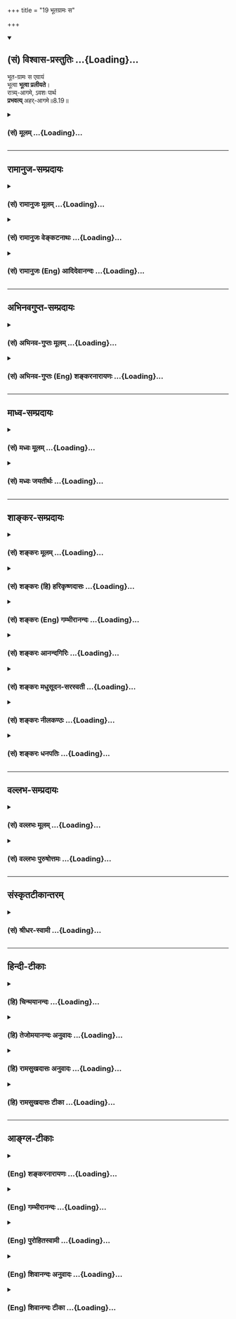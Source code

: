 +++
title = "19 भूतग्रामः स"

+++
<div class="js_include" newlevelforh1="2" title="(सं) विश्वास-प्रस्तुतिः" unfilled url="/mahAbhAratam/vyAsaH/shlokashaH/06-bhIShma-parva/03-bhagavad-gItA-parva/saMskRtam/vishvAsa-prastutiH/08_axara-para-brahma-yo/19_bhUtagrAmaH_sa.md">
<details open><summary><h2>(सं) विश्वास-प्रस्तुतिः ...{Loading}...</h2></summary>

भूत-ग्रामः स एवायं  
भूत्वा **भूत्वा प्रलीयते**।  
रात्र्य्-आगमे, ऽवशः पार्थ  
**प्रभवत्य्** अहर्-आगमे॥8.19॥
</details>
</div>
<div class="js_include collapsed" newlevelforh1="3" title="(सं) मूलम्" unfilled url="/mahAbhAratam/vyAsaH/shlokashaH/06-bhIShma-parva/03-bhagavad-gItA-parva/saMskRtam/mUlam/08_axara-para-brahma-yo/19_bhUtagrAmaH_sa.md">
<details><summary><h3>(सं) मूलम् ...{Loading}...</h3></summary>

भूतग्रामः स एवायं भूत्वा भूत्वा प्रलीयते।  
रात्र्यागमेऽवशः पार्थ प्रभवत्यहरागमे।।8.19।।
</details>
</div>


_________________
## रामानुज-सम्प्रदायः
<div class="js_include collapsed" newlevelforh1="3" title="(सं) रामानुजः मूलम्" unfilled url="/mahAbhAratam/vyAsaH/shlokashaH/06-bhIShma-parva/03-bhagavad-gItA-parva/saMskRtam/rAmAnujaH/mUlam/08_axara-para-brahma-yo/19_bhUtagrAmaH_sa.md">
<details><summary><h3>(सं) रामानुजः मूलम् ...{Loading}...</h3></summary>

।।8.19।।**स एव अयं** कर्मवश्यो **भूतग्रामः अहरागमे भूत्वा भूत्वा
रात्र्यागमे प्रलीयते** पुनः अपि **अहरागमे प्रभवति।** तथा
वर्षशतावसानरूपयुगसहस्रान्ते ब्रह्मलोकपर्य्यन्ता लोकाः ब्रह्मा च पृथिवी
अप्सु प्रलीयते आपः तेजसि लीयन्ते इत्यादिक्रमेण अव्यक्ताक्षरतमःपर्यन्तं
मयि एव प्रलीयन्ते। एवं मद्व्यतिरिक्तस्य कृत्स्नस्य कालव्यवस्थया मत्त
उत्पत्तेः मयि प्रलयात् च उत्पत्तिविनाशयोगित्वम् अवर्जनीयम् इति
ऐश्वर्यगतिं प्राप्तानां पुनरावृत्तिः अपरिहार्या। माम् उपेतानां तु न
पुनरावृत्तिप्रसङ्गः। अथ कैवल्यप्राप्तानाम् अपि पुनरावृत्तिः न विद्यते इति
आह --

</details>
</div>
<div class="js_include collapsed" newlevelforh1="3" title="(सं) रामानुजः वेङ्कटनाथः" unfilled url="/mahAbhAratam/vyAsaH/shlokashaH/06-bhIShma-parva/03-bhagavad-gItA-parva/saMskRtam/rAmAnujaH/venkaTanAthaH/08_axara-para-brahma-yo/19_bhUtagrAmaH_sa.md">
<details><summary><h3>(सं) रामानुजः वेङ्कटनाथः ...{Loading}...</h3></summary>

।। 8.19सहस्र -- इत्यादिश्लोकत्रयस्य पिण्डितार्थमाह --
ब्रह्मलोकपर्यन्तानामिति।
हिरण्यगर्भादिस्वातन्त्र्यसिद्धसत्यलोकादिस्थैर्यशङ्काव्युदासायाहपरमपुरुषसङ्कल्पकृतामिति।
ईश्वरस्वातन्त्र्यमेव ह्यन्यूनानतिरिक्तदिनरात्र्यादिविचित्रव्यवस्थायां
कारणम्। तथा चोच्यतेकालस्य च हि मृत्योश्च \[म.भा.5।68।13\]कालचक्रं
जगच्चक्रं \[म.भा.5।68।12\] इत्यादिभिः। एवमेवोक्तमन्यत्रततो युगसहस्रान्ते
संहरिष्ये जगत्पुनः। कृत्वा मत्स्थानि भूतानि चराणि स्थावराणि च इत्यादि।
यत्तु मानवेतद्ये युगसहस्रं तु (तद्वे युगसहस्रांतं) ब्राह्मं
पुण्यमहर्विदुः। रात्रिं च तावतीमेव तेऽहोरात्रविदो जनाः \[1।73\] इति तत्र
य इत्येव पाठाद्यथाक्रममन्वयः। इह तुसहस्र -- इतिश्लोकेयत्
इत्यस्याहश्शब्देनैव ह्यन्वयो घटते ततश्चते इत्यस्यये इति पदमपेक्षितम्
तत्रापिये विदुस्तेऽहोरात्रविदो जनाः इत्यन्वये
प्रसङ्गरहिताहोरात्रवेदिव्युत्पादनरूपं स्तुतिपरं वाक्यं प्रस्तुतासङ्गतं
स्यात् ततश्चयेऽहोरात्रविदो जनास्त एवं विदुः इत्यन्वयः। एवं
कालव्यवस्थायां प्रामाणिकत्वप्रतिपादनपरोऽत्र स्वीकार्य इत्यभिप्रायेणाहये
मनुष्यादीति। अनूद्यमानमहोरात्रवेदित्वं यथाप्रसिद्धि सर्वविषयमेव
भवितुमर्हति तेन चतुर्मुखस्यापि मनुष्यादितुल्यता द्योतिता
स्यादित्यभिप्रायेणमनुष्यादीत्यादिकमुक्तम्। ब्रह्मशब्दस्यात्र
परमात्मविषयत्वभ्रमव्युदासायचतुर्मुखशब्दः। तस्यैव हि
सहस्रयुगप्रतिनियताहोरजनीविभागः प्रसिद्ध इति भावः। सविशेषणौ विधिनिषेधौ
विशेषणमुपसङ्कामतः इति न्यायात्येऽहोरात्रविदो जनाः
इत्यहोरात्रवेदतांशस्यानूदितत्त्वाच्च सहस्रयुगपर्यन्ततावेदनमेवात्र
विधेयमित्यभिप्रायेणतच्चतुर्युगसहस्रावसानं विदुरित्युक्तम्। सहस्रयुगानि
पर्यन्तं यस्य तत्सहस्रयुगपर्यन्तम्। युगशब्दश्चात्र
प्रमाणान्तरानुसाराच्चतुर्युगपरः। अस्त्वेवं चतुर्मुखस्याहोरात्रव्यवस्था
ततः किं प्रस्तुतस्य इत्यत्रोत्तरम् -- अव्यक्तात् इति श्लोकः। तस्यार्थमाह
-- तत्रेति। अयमभिप्रायः -- अत्र व्यक्तिशब्दस्तावन्न महदादिविषयः
चतुर्मुखात्प्रागेव तदुत्पत्तेः। अतश्चतुर्मुखसृज्यमात्रविषय एवासौ।
व्यज्यन्त इति व्यक्तयः। तत्रापि सत्यलोकादेः प्रतिकल्पं प्रलयाभावात्
त्रैलोक्यान्तर्वर्त्तिदेहेन्द्रियादिवस्तुमात्रविषयत्वमेव स्वीकार्यम्।
तेषां चोत्पत्तिः ब्रह्मशरीरादेव। ततश्चात्राव्यक्तशब्दोऽपि न
मूलाव्यक्तविषयः अपितु तदुपादानकब्रह्मशरीरपरः। शरीरे चाव्यक्तशब्दप्रयोगः
सूत्रेऽप्युपपादितःसूक्ष्मं तु तदर्हत्वात् \[ब्र.सू.1।4।2\]
इति। एवंविधसृष्टिप्रलयकारणविशेषं तदनुच्छेदाच्च सृष्टिप्रलयसन्तानानुच्छेदं
अकृताभ्यागमकृतविप्रणाशप्रसङ्गपरिहारमुक्तस्यार्थस्य सर्वेष्वपि कल्पेषु
अभिव्याप्तिं यथापूर्वकल्पनं चभूतग्रामः इति श्लोकः
प्रतिपादयतीत्यभिप्रायेणाह -- स एवायमिति।
भूतशब्दोऽत्राचिद्विशिष्टक्षेत्रज्ञपरः। सृज्यत्वसंहार्यत्वहेतुभूतमवशत्वं
कर्मनिबन्धनमेव हीत्यभिप्रायेणकर्मवश्य इत्युक्तम्। अहरागमे इति पदंभूत्वा
इत्यत्रापि अनुवर्तनीयमित्यभिप्रायेणअहरागमे भूत्वेत्यन्वय उक्तः। इदं च
नैमित्तिकप्रलयप्रतिपादनं श्रुत्यादिप्रसिद्धप्राकृतप्रलयस्याप्युपलक्षणम्।
तथा सति \[तेन\] सत्यलोकविनाशसिद्धिःआब्रह्मभुवनाल्लोकाः \[8।16\] इति
ह्युपक्रान्तमित्यभिप्रायेणाह -- तथेति। यद्वा रात्र्यागमशब्द एव
ब्रह्मणोऽन्तिमरात्र्यागममपि शक्त्या संगृह्णातीति भावः।
तदेतत्सूचितंवर्षशतावसानरूपयुगसहस्रान्त इति। तथा चान्यत्र स्मर्यते --
निजेन तस्य मानेन आयुर्वर्षशतं स्मृतम् इति। एवमहरागमशब्दोऽपि प्रथममहः
संगृह्णाति। पृथिव्यादितत्त्वानामेव विलये तदारब्धानां
ब्रह्मलोकब्रह्मशरीरब्रह्माण्डादीनां का कथेत्यभिप्रायेण --
पृथिवीत्यादिश्रुतिरुदाहृता। तमोवस्थाचिद्द्रव्यस्यैकीभावो हि परस्मिन्नेव
देवे श्रूयते। अत्रापिअहं कृत्स्नस्य जगतः प्रभवः प्रलयः \[7।6\] इत्यादिकं
ह्युच्यत इत्यभिप्रायेणमय्येवेत्युक्तम्। एवं यो ब्रह्माणं विदधाति पूर्वम्
\[श्वे.उ.6।18\]एको ह वै नारायण आसीन्न ब्रह्मा नेशानः \[महो.1।1\] इति
क्रमेण पुनर्ब्रह्मादिसृष्टिः पुनश्च तत्प्रलय इत्यादिकमपि भाव्यम्।
ईदृशसृष्टिप्रलयप्रतिपादनस्य प्रकृतोपयोगं दर्शयति -- एवमिति। सर्वेषु
सृष्टिप्रलयप्रकरणेष्विदमेव तात्पर्यं भाव्यम्। मद्व्यतिरिक्तस्य
कृत्स्नस्येत्यनेनअहं कृत्स्नस्य \[7।6\] इति प्रागुक्तं स्मारितम्। उक्तं
च मोक्षधर्मेऽपिनित्यं हि (च) नास्ति जगति भूतं स्थावरजङ्गमम्। ऋते तमेकं
पुरुषं वासुदेवं सनातनम् \[म.भा.12।339।32\] इति।  
  

</details>
</div>
<div class="js_include collapsed" newlevelforh1="3" title="(सं) रामानुजः (Eng) आदिदेवानन्दः" unfilled url="/mahAbhAratam/vyAsaH/shlokashaH/06-bhIShma-parva/03-bhagavad-gItA-parva/saMskRtam/rAmAnujaH/english/AdidevAnandaH/08_axara-para-brahma-yo/19_bhUtagrAmaH_sa.md">
<details><summary><h3>(सं) रामानुजः (Eng) आदिदेवानन्दः ...{Loading}...</h3></summary>

8.19 The same multitude of beings, controlled by Karma, evolves again and again, undergoing dissolution at the coming of night. Again at the coming of the day it comes forth. Similarly, at the end of the life span of Brahma which consists of a hundred years of three hundred and sixty days each, each Brahma-day being a thousand Caturyugas, all the worlds including that of Brahma and Brahma himself dissolve into Me in accordance with the order thus described in the Srutis: 'The earth is dissolved into the waters, the waters are dissolved into light' etc.,
(Su. U., 2). The process of involution ends, after passing through all the other stages of dissolution, with the Avyakta, Akasa and Tamas.
Therefore, for every other entity except Myself, origination and annihilation are unavoidable. So for those who seek Aisvarya (prosperity and power) birth and dissolution according to the above mentioned time arrangement are unavoidable. But in the case of those who attain to Me,
there is no return again to Samsara. \[The immense duration of time,
according to ancient thinkers, is as follows: Catur-yuga, or a unit of the four yugas of Krta, Treta, Dvapara and Kali, has a cumulative duration of 4,320,000 human years. A thousand such periods constitute a day time of Brahma and a similar period his night. Periodic creation and dissolution of the universe take place in these two periods respectively. One year of Brahma consists of 360 such diurnal period. A Brahma has a life-span of 100 such years - i.e., 311, 040, 000,000,000 human years. At the end of it, there is a Mahapralaya, and a new Brahma comes into being. Time thus goes on endlessly\]. Now Sri Krsna teaches that there is no return to Samsara even for those who have attained Kaivalya (isolation of the self).

</details>
</div>


_________________
## अभिनवगुप्त-सम्प्रदायः
<div class="js_include collapsed" newlevelforh1="3" title="(सं) अभिनव-गुप्तः मूलम्" unfilled url="/mahAbhAratam/vyAsaH/shlokashaH/06-bhIShma-parva/03-bhagavad-gItA-parva/saMskRtam/abhinava-guptaH/mUlam/08_axara-para-brahma-yo/19_bhUtagrAmaH_sa.md">
<details><summary><h3>(सं) अभिनव-गुप्तः मूलम् ...{Loading}...</h3></summary>

।।8.17 -- 8.19।। ननु क एवं जानाति यत् सर्वभुवनेभ्यः पुनरावृत्तिः।
ब्रह्मादय एव ही तावत् चिरतरस्थायिनः श्रूयन्ते। ते एव +++(SN अत एव तावत्)+++
कथं पुनरावर्त्तिनः पुनरावर्त्तित्वे हि तेऽपि स्युः प्रभवाप्ययधर्माणाः
इत्या\[शङ्कया \] ह -- सहस्रेत्यादि आगम इत्यन्तम्। ये खलु दीर्घदृश्वानः
+++(N अदीर्घ -- )+++ ते ब्रह्मणोऽपि रात्रिं दिवं \[ च \] पश्यन्ति प्रलयोदयतया।
तथा च अहरहस्त एव विबुध्य निजां निजामेव चेष्टामनुरुध्यन्ते ( --
मवरुध्यन्ते) प्रतिरात्रि च तेषामेव निवृत्तपरिस्पन्दानां +++(S --
परिस्पन्दिनाम्)+++ शक्तिमात्रत्वेनावस्थानम् +++(N -- त्वेनोपस्थानम्)+++। एवं
सृष्टौ प्रलये च पुनः पुनर्भावः +++(K [n] -- र्भवः)+++। नान्येऽन्ये उपसृज्यन्ते
अपि तु त एव जीवाः। कालकृतस्तु चिरक्षिप्रप्रत्ययात्मा विशेषः। एष च
परिच्छेदः प्रजापतीनामप्यस्ति। ततश्च तेऽपि प्रभवाप्ययधर्माण एवेति
स्थितम्।

</details>
</div>
<div class="js_include collapsed" newlevelforh1="3" title="(सं) अभिनव-गुप्तः (Eng) शङ्करनारायणः" unfilled url="/mahAbhAratam/vyAsaH/shlokashaH/06-bhIShma-parva/03-bhagavad-gItA-parva/saMskRtam/abhinava-guptaH/english/shankaranArAyaNaH/08_axara-para-brahma-yo/19_bhUtagrAmaH_sa.md">
<details><summary><h3>(सं) अभिनव-गुप्तः (Eng) शङ्करनारायणः ...{Loading}...</h3></summary>

8.17-19 Sahasra-etc., upto aharagama. Those who could see afar (great
seers), see \[actually\] the night and day even in the case of Brahma as
being marked \[respectively\] by the destruction and creation \[of the
world\]. Accordingly, having risen from sleep, the same \[Selves\]
continue their own respective activities every day; they theyselves,
putting an end to their activities every night, remain exclusively in
the form of Energy \[of the Absolute\]. In this manner they come to be
again and again at the time of creation and of dissolution. No new, but
only the self-same personal Souls are let loose. Their mutual difference
in the form of the idea of the long and short lives is based only on the
concept of time. This delimitation is unavoidable even in the case of
the Prajapatis. Hence it is established that they too are cetainly of
the nature of having evolution and dissolution. \[The Lord\] clarifies
His \[own\] statement : 'People do return from each and every world; but
having attained Me, the Supreme Lord, they do not do so.'

</details>
</div>


_________________
## माध्व-सम्प्रदायः
<div class="js_include collapsed" newlevelforh1="3" title="(सं) मध्वः मूलम्" unfilled url="/mahAbhAratam/vyAsaH/shlokashaH/06-bhIShma-parva/03-bhagavad-gItA-parva/saMskRtam/madhvaH/mUlam/08_axara-para-brahma-yo/19_bhUtagrAmaH_sa.md">
<details><summary><h3>(सं) मध्वः मूलम् ...{Loading}...</h3></summary>

।।8.17 -- 8.19।। मां प्राप्य न पुनरावृत्तिरिति स्थापयितुं
अव्यक्ताख्यात्मसामर्थ्यं दर्शयितुं प्रलयादि दर्शयति --
सहस्रयुगेत्यादिना। सहस्रशब्दोऽत्रानेकवाची। ब्रह्मपरम्। सा विश्वरूपस्य
रजनी इति श्रुतिः। द्विपरार्धप्रलय एवात्र विवक्षितः। अव्यक्ताद्व्यक्तयः
सर्वाः \[8।18\] इत्युक्तेः। उक्तं च महाकौर्मेअनेकयुगपर्यन्तं
महाविष्णोस्तथा निशा। रात्र्यादौ लीयते सर्वमहरादौ तु जायते इति च। यः स
सर्वेषु भूतेषु \[8।20\] इति वाक्यशेषाच्च।

</details>
</div>
<div class="js_include collapsed" newlevelforh1="3" title="(सं) मध्वः जयतीर्थः" unfilled url="/mahAbhAratam/vyAsaH/shlokashaH/06-bhIShma-parva/03-bhagavad-gItA-parva/saMskRtam/madhvaH/jayatIrthaH/08_axara-para-brahma-yo/19_bhUtagrAmaH_sa.md">
<details><summary><h3>(सं) मध्वः जयतीर्थः ...{Loading}...</h3></summary>

।।8.17 -- 8.19।। उत्तरप्रकरणस्यासङ्गतिमाशङ्क्याह -- **मां प्राप्ये**ति।
अवस्थितानामिति शेषः। प्रतिज्ञामात्रेण हि तदुक्तं अव्यक्तसामर्थ्यस्यात्र
कथनात् कथमात्मेत्युच्यते इत्यत उक्तम् -- **अव्यक्ताख्ये**ति।
**प्रलयादी**ति तत्कारणत्वमात्मनः। सृष्टिप्रलययोरिदम्पूर्वत्वाभावज्ञापनाय
गीतामुल्लङ्घ्योक्तम्। अत्र सहस्रशब्दो दशशतवाचीतिप्रतीतिनिरासायाह --
**सहस्रे**ति। बहुशब्दपर्यायोऽयं न तु प्रसिद्धार्थः। विरिञ्चाहोरात्रयोः
प्रसिद्धस्य सहस्रचतुर्युगपर्यन्तत्वात् कथमेतत् इत्यत आह --
**ब्रह्मे**ति। तथा च द्विपरार्धप्रलयस्यादिसृष्टेश्चात्र विवक्षितत्वात्
उक्तं युक्तम्। ननु परस्य ब्रह्मणो नित्यत्वादहोरात्रे न स्तः। तत्कथं
तत्परमेतत् इत्यत आह -- **से**ति। सा निर्व्यापारावस्था परिपूर्णरूपस्यापि
हरेः रजनीत्यर्थः। अनेनाहरपि सिद्धम्। भवेदेतद्यद्यत्र
द्विपरार्धप्रलयस्यादिसृष्टेश्च विवक्षेत्यत्र प्रमाणं स्यादित्यत आह --
**द्विपरार्धे**ति। एवमादिसृष्टिश्चेत्यपि ग्राह्यम्। न
ह्यवान्तरसृष्टिप्रलययोः सर्वकार्योत्पत्तिविनाशाविति भावः।
आगमान्तरसम्मतेश्चैवमित्याह -- **उक्तं चे**ति। इतोऽप्येवमित्याह -- **य**
इति। न ह्यवान्तरप्रलये सर्वेषामाकाशादीनां भूतानां नाशः नापि विरिञ्चस्य
पञ्चभूतनाशेऽपि अविनाशित्वमिति भावः।

</details>
</div>


_________________
## शाङ्कर-सम्प्रदायः
<div class="js_include collapsed" newlevelforh1="3" title="(सं) शङ्करः मूलम्" unfilled url="/mahAbhAratam/vyAsaH/shlokashaH/06-bhIShma-parva/03-bhagavad-gItA-parva/saMskRtam/shankaraH/mUlam/08_axara-para-brahma-yo/19_bhUtagrAmaH_sa.md">
<details><summary><h3>(सं) शङ्करः मूलम् ...{Loading}...</h3></summary>

।।8.19।। --,**भूतग्रामः** भूतसमुदायः स्थावरजङ्गमलक्षणः यः पूर्वस्मिन्
कल्पे आसीत् **स एव अयं** नान्यः। **भूत्वा भूत्वा** अहरागमे **प्रलीयते**
पुनः पुनः **रात्र्यागमे** अह्नः क्षये **अवशः** अस्वतन्त्र एव हे **पार्थ
प्रभवति** जायते अवश एव **अहरागमे**।।  
  
यत् उपन्यस्तम् अक्षरम् तस्य प्राप्त्युपायो निर्दिष्टः ओमित्येकाक्षरं
ब्रह्म (गीता 8।13) इत्यादिना। अथ इदानीम् अक्षरस्यैव स्वरूपनिर्दिदिक्षया
इदम् उच्यते अनेन योगमार्गेण इदं गन्तव्यमिति --,

</details>
</div>
<div class="js_include collapsed" newlevelforh1="3" title="(सं) शङ्करः (हि) हरिकृष्णदासः" unfilled url="/mahAbhAratam/vyAsaH/shlokashaH/06-bhIShma-parva/03-bhagavad-gItA-parva/saMskRtam/shankaraH/hindI/harikRShNadAsaH/08_axara-para-brahma-yo/19_bhUtagrAmaH_sa.md">
<details><summary><h3>(सं) शङ्करः (हि) हरिकृष्णदासः ...{Loading}...</h3></summary>

।।8.19।। न किये कर्मोंका फल मिलना और किये हुए कर्मोंका फल न मिलना इस
दोषका परिहार करनेके लिये बन्धन और मुक्तिका मार्ग बतलानेवाले
शास्त्रवाक्योंकी सफलता दिखानेके लिये और अविद्यादि पञ्चक्लेशमूलक
कर्मसंस्कारोंके वशमें पड़कर पराधीन हुआ प्राणीसमुदाय बारंबार उत्पन्न
होहोकर लय हो जाता है -- इस प्रकारके कथनसे संसारमें वैराग्य दिखलानेके
लिये यह कहते हैं --, जो पहले कल्पमें था वही -- दूसरा नहीं -- यह
स्थावरजङ्गमरूप भूतोंका समुदाय ब्रह्माके दिनके आरम्भमें बारंबार उत्पन्न
होहोकर दिनकी समाप्ति और रात्रिका प्रवेश होनेपर पराधीन हुआ ही बारंबार लय
होता जाता है और फिर उसी प्रकार विवश होकर दिनके प्रवेशकालमें पुनः उत्पन्न
होता जाता है।

</details>
</div>
<div class="js_include collapsed" newlevelforh1="3" title="(सं) शङ्करः (Eng) गम्भीरानन्दः" unfilled url="/mahAbhAratam/vyAsaH/shlokashaH/06-bhIShma-parva/03-bhagavad-gItA-parva/saMskRtam/shankaraH/english/gambhIrAnandaH/08_axara-para-brahma-yo/19_bhUtagrAmaH_sa.md">
<details><summary><h3>(सं) शङ्करः (Eng) गम्भीरानन्दः ...{Loading}...</h3></summary>

8.19 O son of Prtha, bhutva, after being born again and again at the
approach of day; sah eva, that very-not any other; bhutagramah,
multitude of beings, consisting of the moving and the non-moving objects
that existed in the earlier cycle of creation; praliyate, disappears
repeatedly; avasah, in spinte of itself, \[For they are impelled by
their own defects\] without any independence whatever; ratri-agame, at
the approach of night, at the close of the day. Prabhavati, it comes to
life, verily in spite of itself; ahar-agame, at the approach of day. The
means for the attainment of that Immutable which was introduced has been
pointed out in, 'He who departs by leaving the body while uttering the
single syllable, viz Om, which is Brahman, ' etc. (13). Now, with a vies
to indicating the real nature of that very Immutable, this is being
said-that It is to be reached through this path of yoga:

</details>
</div>
<div class="js_include collapsed" newlevelforh1="3" title="(सं) शङ्करः आनन्दगिरिः" unfilled url="/mahAbhAratam/vyAsaH/shlokashaH/06-bhIShma-parva/03-bhagavad-gItA-parva/saMskRtam/shankaraH/AnandagiriH/08_axara-para-brahma-yo/19_bhUtagrAmaH_sa.md">
<details><summary><h3>(सं) शङ्करः आनन्दगिरिः ...{Loading}...</h3></summary>

।।8.19।। ननु प्रबोधकाले ब्रह्मणो यो भूतग्रामो भूत्वा तस्यैव स्वापकाले
विलीयते तस्मादन्यो भूयो ब्रह्मणोऽहरागमे भूत्वा पुना रात्र्यागमे परवशो
विनश्यति तदेवं प्रत्यवान्तरकल्पं भूतग्रामविभागो
भवेदित्याशङ्क्यानन्तरश्लोकतात्पर्यमाह -- **अकृतेति।** प्रतिकल्पं
प्राणिनिकायस्य भिन्नत्वे सत्यकृताभ्यागमादिदोषप्रसङ्गात्तत्परिहारार्थं
भूतग्रामस्य प्रतिकल्पमैक्यमास्थेयमित्यर्थः। यदि
स्थावरजङ्गमलक्षणप्राणिनिकायस्य प्रतिकल्पमन्यथात्वं तदेकस्य
बन्धमोक्षान्वयिनोऽभावात्काण्डद्वयात्मनो बन्धमोक्षार्थस्य शास्त्रस्य
प्रवृत्तिरफला प्रसज्येतातस्तत्साफल्यार्थमपि प्रतिकल्पं प्राणिवर्गस्य
नवीनत्वानुपपत्तिरित्याह -- **बन्धेति।** कथं पुनर्भूतसमुदायोऽस्वतन्त्रः
सन्नवशो भूत्वा प्रविलीयते तत्राह -- **अविद्यादीति।**
आदिशब्देनास्मितारागद्वेषाभिनिवेशा गृह्यन्ते। यथोक्तं क्लेशपञ्चकं मूलं
प्रतिलभ्य धर्माधर्मात्मककर्मराशिरुद्भवति तद्वशादेवास्वतन्त्रो भूतसमुदायो
जन्मविनाशावनुभवतीत्यर्थः। प्राणिनिकायस्य जन्मनाशाभ्यासोक्तेरर्थमाह --
**इत्यत इति।** संसारे विपरिवर्तमानानां प्राणिनामस्वातन्त्र्यादवशानामेव
जन्ममरणप्रबन्धादलमनेन संसारेणेति वैतृष्ण्यं तस्मिन्प्रदर्शनीयं तदर्थं
चेद भूतानामहोरात्रमावृत्तिवचनमित्यर्थः। समनन्तरवाक्यमिदमा परामृश्यते।
रात्र्यागमे प्रलयमनुभवतोऽहरागमे च प्रभवं प्रतिपद्यमानस्य प्राणिवर्गस्य
तुल्यं पारवश्यमित्याशयवानाह -- **अह्न इति।**

</details>
</div>
<div class="js_include collapsed" newlevelforh1="3" title="(सं) शङ्करः मधुसूदन-सरस्वती" unfilled url="/mahAbhAratam/vyAsaH/shlokashaH/06-bhIShma-parva/03-bhagavad-gItA-parva/saMskRtam/shankaraH/madhusUdana-sarasvatI/08_axara-para-brahma-yo/19_bhUtagrAmaH_sa.md">
<details><summary><h3>(सं) शङ्करः मधुसूदन-सरस्वती ...{Loading}...</h3></summary>

।।8.19।। एवमाशुविनाशित्वेऽपि संसारस्य न निवृत्तिः क्लेशकर्मादिभिरवशतया
पुनःपुनः प्रादुर्भावात्प्रादुर्भूतस्य च पुनः क्लेशादिवशेनैव तिरोभावात्
संसारे विपरिवर्तमानानां सर्वेषामपि प्राणिनामस्वातन्त्र्यादवशानामेव
जन्ममरणादिदुःखप्रबन्धसंबन्धादलमनेन संसारेणेति वैराग्योत्पत्त्यर्थं
समाननामरूपत्वेन च पुनःपुनः प्रादुर्भावात्कृतनाशाकृताभ्यागमपरिहारार्थं
वाह -- भूतग्रामो भूतसमुदायः स्थावरजङ्गमलक्षणो यः पूर्वस्मिन्कल्पे स्थितः
स एवायमेतस्मिन्कल्पे जायमानोऽपि नतु प्रतिकल्पमन्योन्यश्च।
असत्कार्यवादानभ्युपगमात्। सूर्याचन्द्रमसौ धाता यथापूर्वमकल्पयत्। दिवं च
पृथिवीं चान्तरिक्षमथो स्वः इति श्रुतेःसमाननामरूपत्वादावृत्तावप्यविरोधो
दर्शनात् स्मृतेश्च इति न्यायाच्च। अवश इत्यविद्याकामकर्मादिपरतन्त्रः। हे
पार्थ स्पष्टमितरत्।

</details>
</div>
<div class="js_include collapsed" newlevelforh1="3" title="(सं) शङ्करः नीलकण्ठः" unfilled url="/mahAbhAratam/vyAsaH/shlokashaH/06-bhIShma-parva/03-bhagavad-gItA-parva/saMskRtam/shankaraH/nIlakaNThaH/08_axara-para-brahma-yo/19_bhUtagrAmaH_sa.md">
<details><summary><h3>(सं) शङ्करः नीलकण्ठः ...{Loading}...</h3></summary>

।।8.19।। कृतहानाकृताभ्यागमदोषापमुक्तये बन्धमोक्षशास्त्रप्रवृत्तिसाफल्याय
च अविद्यादिवशादवशोऽयं भूतग्रामः पुनःपुनर्भूत्वा पुनः पुनः प्रलीयत इत्याह
वैराग्योत्पादनार्थम् -- **भूतग्राम इति।** अहरागमे भूत्वा भूत्वा
रात्र्यागमे प्रलीयत इति योजना। स एव भूत्वा प्रलीयते नान्योऽभिनवो
भवतीत्यर्थः। कुतः यतोऽवशः अविद्याकामकर्माधीनस्तस्मात्सर्वानर्थबीजभूताया
अविद्याया विद्यया उच्छेदे जन्ममरणप्रवाहविच्छेदायावश्यं यतितव्यमित्यर्थः।

</details>
</div>
<div class="js_include collapsed" newlevelforh1="3" title="(सं) शङ्करः धनपतिः" unfilled url="/mahAbhAratam/vyAsaH/shlokashaH/06-bhIShma-parva/03-bhagavad-gItA-parva/saMskRtam/shankaraH/dhanapatiH/08_axara-para-brahma-yo/19_bhUtagrAmaH_sa.md">
<details><summary><h3>(सं) शङ्करः धनपतिः ...{Loading}...</h3></summary>

।।8.19।। पूर्वकल्पीया एव प्रजा रात्र्यागमे अव्यक्ते प्रलीना
अहरागमेऽव्यक्तादाविर्भवन्ति नतु ता विनष्टा अन्या एवास्मिन्कल्पे
उत्पद्यन्ते इतीममर्थं स्फुटमाह -- भूतग्राम इति। भूतसमुदायश्चराचरलक्षणो
यः पूर्वस्मिन्कल्पे आसीत्स एवायं नान्यः अहरागमे पुनःपुनर्भूत्वा
रात्र्यागमे पुनःपुनर्लीयते पुनरहागमे प्रभवति प्रादुर्भवति। अवशो
विद्यादिपरतन्त्रः। पार्थेति संबोधयन् कुन्तिभोजसंबन्धेन यथा पृथैव कुन्ती
संपन्ना नतु पृथान्यैव स्थितान्यैव कुन्ती जातेति ध्वनयति। अयमाशयः --
प्रतिकल्पं भूतग्रामस्याभिनवत्वेऽकृताभ्यागमकृतविप्रणाशदोषो
बन्धमोक्षान्वयिन एकस्याभावात्। बन्धमोक्षार्थस्य शास्त्रस्य
प्रवृत्तिनिष्फलता चापतति तन्निरासार्थ भूतग्रामस्य
प्रतिकल्पमैक्यमभ्युपेयम्।
अविद्यास्मितारागद्वेषाभिनिवेशक्लेशमूलधर्माधर्माशयशाच्चावशो भूतग्रामो
भूत्वा भूत्वा प्रलीयत इत्यतोऽलमनेन संसारेणेति विरक्तो भूत्वा ज्ञानेन
संसारोपरमं संपादयेदिति।

</details>
</div>


_________________
## वल्लभ-सम्प्रदायः
<div class="js_include collapsed" newlevelforh1="3" title="(सं) वल्लभः मूलम्" unfilled url="/mahAbhAratam/vyAsaH/shlokashaH/06-bhIShma-parva/03-bhagavad-gItA-parva/saMskRtam/vallabhaH/mUlam/08_axara-para-brahma-yo/19_bhUtagrAmaH_sa.md">
<details><summary><h3>(सं) वल्लभः मूलम् ...{Loading}...</h3></summary>

।।8.19।। उत्पत्तिः प्रलयश्चापि तेषामेव व्यष्टीनां न त्वन्येषां नूतनानां
मुक्तानां वेति निरूपयति -- भूतग्राम इति। यः पूर्वोक्तः स एवायं अवशः
प्रकृतिगुणाधीनः।

</details>
</div>
<div class="js_include collapsed" newlevelforh1="3" title="(सं) वल्लभः पुरुषोत्तमः" unfilled url="/mahAbhAratam/vyAsaH/shlokashaH/06-bhIShma-parva/03-bhagavad-gItA-parva/saMskRtam/vallabhaH/puruShottamaH/08_axara-para-brahma-yo/19_bhUtagrAmaH_sa.md">
<details><summary><h3>(सं) वल्लभः पुरुषोत्तमः ...{Loading}...</h3></summary>

  
  
।।8.19।। तत्र प्रलीनाश्च पुनरुत्पद्यन्त इत्याह -- भूतग्राम इति। स एव
पूर्वोक्त एवायं परिदृश्यमानो मत्सम्बन्धरहितो भूतग्रामश्चराचरसमूहो भूत्वा
भूत्वा उत्पद्योत्पद्य रात्र्यागमे दिवसावसाने अवशः परवशः सन् प्रलीयते। हे
पार्थेति सावधानः श्रृण्वित्यर्थः। तथैव अहरागमे दिनागमेऽवश एव प्रभवति
उत्पद्यत इत्यर्थः।  
  

</details>
</div>


_________________
## संस्कृतटीकान्तरम्
<div class="js_include collapsed" newlevelforh1="3" title="(सं) श्रीधर-स्वामी" unfilled url="/mahAbhAratam/vyAsaH/shlokashaH/06-bhIShma-parva/03-bhagavad-gItA-parva/saMskRtam/shrIdhara-svAmI/08_axara-para-brahma-yo/19_bhUtagrAmaH_sa.md">
<details><summary><h3>(सं) श्रीधर-स्वामी ...{Loading}...</h3></summary>

।।8.19।। तत्र च कृतनाशाकृताभ्यागमशङ्कां वारयन्वैराग्यार्थं
सृष्टिप्रलयप्रवाहस्याविच्छेदं दर्शयति **-- भूतेति।** भूतानां
चराचरप्राणिनां ग्रामः समूहो यः प्रागासीत्स एवायमहरागमे भूत्वा
रात्रेरागमे प्रलीयते। प्रलीय पुनरप्यहरागमेऽवशः कर्मादिपरतन्त्रः प्रभवति।
नान्य इत्यर्थः।

</details>
</div>


_________________
## हिन्दी-टीकाः
<div class="js_include collapsed" newlevelforh1="3" title="(हि) चिन्मयानन्दः" unfilled url="/mahAbhAratam/vyAsaH/shlokashaH/06-bhIShma-parva/03-bhagavad-gItA-parva/hindI/chinmayAnandaH/08_axara-para-brahma-yo/19_bhUtagrAmaH_sa.md">
<details><summary><h3>(हि) चिन्मयानन्दः ...{Loading}...</h3></summary>

।।8.19।। ब्रह्माजी का कार्यभार एवं कार्यप्रणाली तथा सृष्टि की उत्पत्ति
और लय का वर्णन इन दो श्लोकों में किया गया है। यहाँ कहा गया है कि दिन में
जो कि एक सहस्र युग का है वे सृष्टि करते हैं और उनकी रात्रि का जैसे ही
आगमन होता है वैसे ही सम्पूर्ण सृष्टि पुनः अव्यक्त में लीन हो जाती
है। सामान्यतः जगत् में सृष्टि शब्द का अर्थ होता है किसी नवीन वस्तु की
निर्मिति। परन्तु दर्शनशास्त्र की दृष्टि से सृष्टि का अभिप्राय अधिक
सूक्ष्म है तथा अर्थ उसके वास्तविक स्वभाव का परिचायक है। एक कुम्भकार
मिट्टी के घट का निर्माण कर सकता है लेकिन लड्डू का नहीं निर्माण की क्रिया
किसी पदार्थ विशेष (उपादान कारण कच्चा माल जैसे दृष्टान्त में मिट्टी) से
एक आकार को बनाती है जिसके कुछ विशेष गुण होते हैं। भिन्नभिन्न रूपों को
पुनः विभिन्न नाम दिये जाते हैं। विचार करने पर ज्ञात होगा कि जो निर्मित
नामरूप है वह अपने गुण के साथ पहले से ही अपने कारण में अव्यक्त रूप से
विद्यमान था। मिट्टी में घटत्व था किन्तु लड्डुत्व नहीं इस कारण मिट्टी से
घट की निर्मिति तो हो सकी परन्तु लड्डू का एक कण भी नहीं बनाया जा सका। अतः
वेदान्ती इस निष्कर्ष पर पहुँचे कि सृष्टि का अर्थ है अव्यक्त नाम रूप और
गुणों का व्यक्त हो जाना। कोई भी व्यक्ति वर्तमान में जिस स्थिति में रहता
दिखाई देता है वह उसके असंख्य बीते हुये दिनों का परिणाम है। भूतकाल के
विचार भावना तथा कर्मों के अनुसार उनका वर्तमान होता है। मनुष्य के बौद्धिक
विचार एवं जीवन मूल्यों के अनुरूप होने वाले कर्म अपने संस्कार उसके
अन्तःकरण में छोड़ जाते हैं। यही संस्कार उसके भविष्य के निर्माता और
नियामक होते हैं। जिस प्रकार विभिन्न जाति के प्राणियों की उत्पत्ति में
सातत्य का विशिष्ट नियम कार्य करता है उसी प्रकार विचारों के क्षेत्र में
भी वह लागू होता है। मेढक से मेढक की मनुष्य से मनुष्य की तथा आम्रफल के
बीज से आम्र की ही उत्पत्ति होती है। ठीक इसी प्रकार शुभ विचारों से सजातीय
शुभ विचारों की ही धारा मन में प्रवाहित होगी और उसमें उत्तरोत्तर बृद्धि
होती जायेगी। मन में अंकित इन विचारों के संस्कार इन्द्रियों के लिए
अव्यक्त रहते हैं और प्रायः मन बुद्धि भी उन्हें ग्रहण नहीं कर पाती। ये
अव्यक्त संस्कार ही विचार शब्द तथा कर्मों के रूप में व्यक्त होते हैं।
संस्कारों का गुणधर्म कर्मों में भी व्यक्त होता है। उदाहरणार्थ किसी
विश्रामगृह में चार व्यक्ति चिकित्सक वकील सन्त और डाकू सो रहे हों तब उस
स्थिति में देह की दृष्टि से सबमें ताप श्वास रक्त मांस अस्थि आदि एक समान
होते हैं। वहाँ डाक्टर और वकील या सन्त और डाकू का भेद स्पष्ट नहीं होता।
यद्यपि प्रत्येक व्यक्ति की विशिष्टता को हम इन्द्रियों से देख नहीं पाते
तथापि वह प्रत्येक में अव्यक्त रूप में विद्यमान रहती है उनसे उसका अभाव
नहीं हो जाता है। उन लोगों के अव्यक्त स्वभाव क्षमता और प्रवृत्तियाँ उनके
जागने पर ही व्यक्त होती हैं। विश्रामगृह को छोड़ने पर सभी अपनीअपनी
प्रवत्ति के अनुसार कार्यरत हो जायेंगे। अव्यक्त से इस प्रकार व्यक्त होना
ही दर्शनशास्त्र की भाषा में सृष्टि है। सृष्टि की प्रक्रिया को इस प्रकार
ठीक से समझ लेने पर सम्पूर्ण ब्रह्मांड की सृष्टि और प्रलय को भी हम सरलता
से समझ सकेंगे। समष्टि मन (ब्रह्माजी) अपने सहस्युगावधि के दिन की जाग्रत्
अवस्था में सम्पूर्ण अव्यक्त सृष्टि को व्यक्त करता है और रात्रि के आगमन
पर भूतमात्र अव्यक्त में लीन हो जाते हैं। यहाँ भगवान् श्रीकृष्ण इस पर
विशेष बल देते हुये कहते हैं कि वही भूतग्राम पुनः पुनः अवश हुआ उत्पन्न और
लीन होता है। अर्थात् प्रत्येक कल्प के प्रारम्भ में नवीन जीवों की
उत्पत्ति नहीं होती। इस कथन से हम स्पष्ट रूप से समझ सकते हैं कि किस
प्रकार मनुष्य अपने ही विचारों एवं भावनाओं के बन्धन में आ जाता है ऐसा कभी
नहीं हो सकता कि कोई पशु प्रवृत्ति का व्यक्ति जो सतत विषयोपभोग का जीवन
जीता है और अपनी वासनापूर्ति के लिए निर्मम और क्रूर कर्म करता है रातों
रात सर्व शुभ गुण सम्पन्न व्यक्ति बन जाय। ऐसा होना सम्भव नहीं चाहे उसके
गुरु कितने ही महान् क्यों न हों अथवा कितना ही मंगलमय पर्व क्यों न हो और
किसी स्थान या काल की कितनी ही पवित्रता क्यों न हो। जब तक शिष्य में दैवी
संस्कार अव्यक्त रूप में न हों तब तक कोई भी गुरु उपदेश के द्वारा उसे
तत्काल ही सन्त पुरुष नहीं बना सकता। यदि कोई तर्क करे कि पूर्व काल में
किसी विरले महात्मा में किसी विशिष्ट गुरु के द्वारा तत्काल ही ऐसा
अभूतपूर्व परिवर्तन लाया गया तो हमको किसी जादूगर के द्वारा मिट्टी से
लड्डू बनाने की घटना को भी स्वीकार करना चाहिए लड्डू बनाने की घटना में हम
जानते हैं कि वह केवल जादू था दृष्टिभ्रम था और वास्तव में मिट्टी से लड्डू
बनाया नहीं गया था। इसी प्रकार जो बुद्धिमान लोग जीवन के विज्ञान को समझते
हैं और गीताचार्य के प्रति जिनके मन में कुछ श्रद्धा भक्ति है वे ऐसे तर्क
को किसी कपोलकल्पित कथा से अधिक महत्व नहीं देंगे। ऐसी कथा को केवल
काव्यात्मक अतिशयोक्ति के रूप में स्वीकार किया जा सकता है जो शिष्यों
द्वारा अपने गुरु की स्तुति में की जाती हैं। वही भूतग्राम का अर्थ है वही
वासनायें। जीव अपनी वासनाओं से भिन्न नहीं होता। वासनाक्षय के लिए जीव
विभिन्न लोकों में विभिन्न प्रकार के शरीर धारण करता है। इसमें वह अवश है।
अवश एक प्रभावशाली शब्द है जो यह सूचित करता है कि अपनी दृढ़ वासनाओं के
फलस्वरूप यह जीव स्वयं को अपने भूतकाल से वियुक्त करने में असमर्थ होता है।
जब हम ज्ञान के प्रकाश की ओर पीठ करके चलते हैं तब हमारा भूतकाल का जीवन
हमारे मार्ग को अन्धकारमय करता हुआ हमारे साथ ही चलता है। ज्ञान के प्रकाश
की ओर अभिमुख होकर चलने पर वही भूतकाल नम्रतापूर्वक संरक्षक देवदूत के समान
आत्मान्वेषण के मार्ग में हमारा साथ देता है। एक देह को त्यागकर जीव का
अस्तित्व उसी प्रकार बना रहता है जैसे नाटक की समाप्ति पर राजा के वेष का
त्याग कर अभिनेता का। नाटक के पश्चात् वह अपनी पत्नी के पति और बच्चों के
पिता के रूप में रहता है। एक देह विशेष को धारण कर कर्मों के रूप में अपने
मन की वासनाओं या विचारों का गीत गाना ही सृष्टि है और उपाधियों को त्यागने
पर विचारों का अव्यक्त होना ही लय है। वीणावादक अपने वाद्य के माध्यम से
अपने संगीत के ज्ञान को व्यक्त करता है किन्तु जब वीणा को बन्द कर दिया
जाता है तो उस वादक का संगीतज्ञान अव्यक्त अवस्था में रहता है। मनुष्य का
बाह्य जगत् से सम्पर्क होने या उसकी वासनायें अर्थात् अव्यक्त निरन्तर
परिवर्तित होता रहता है। यह पहले भी कहा जा चुका है कि यह निरन्तर परिवर्तन
एक अपरिवर्तनशील नित्य अविकारी अधिष्ठान के बिना ज्ञात नहीं हो सकता। उसी
अधिष्ठान पर इस परिवर्तन का आभास होता है। वह नित्य अधिष्ठान क्या है जिस पर
इस सृष्टि का नाटक खेला जाता है

</details>
</div>
<div class="js_include collapsed" newlevelforh1="3" title="(हि) तेजोमयानन्दः अनुवादः" unfilled url="/mahAbhAratam/vyAsaH/shlokashaH/06-bhIShma-parva/03-bhagavad-gItA-parva/hindI/tejomayAnandaH/anuvAdaH/08_axara-para-brahma-yo/19_bhUtagrAmaH_sa.md">
<details><summary><h3>(हि) तेजोमयानन्दः अनुवादः ...{Loading}...</h3></summary>

।।8.19।। हे पार्थ ! वही यह भूतसमुदाय, है जो पुनः पुनः उत्पन्न होकर लीन
होता है। अवश हुआ (यह भूतग्राम) रात्रि के आगमन पर लीन तथा दिन के उदय होने
पर व्यक्त होता है।।

</details>
</div>
<div class="js_include collapsed" newlevelforh1="3" title="(हि) रामसुखदासः अनुवादः" unfilled url="/mahAbhAratam/vyAsaH/shlokashaH/06-bhIShma-parva/03-bhagavad-gItA-parva/hindI/rAmasukhadAsaH/anuvAdaH/08_axara-para-brahma-yo/19_bhUtagrAmaH_sa.md">
<details><summary><h3>(हि) रामसुखदासः अनुवादः ...{Loading}...</h3></summary>

।।8.19।। हे पार्थ ! वही यह प्राणिसमुदाय उत्पन्न हो-होकर प्रकृतिके परवश
हुआ ब्रह्माके दिनके समय उत्पन्न होता है और ब्रह्माकी रात्रिके समय लीन
होता है।

</details>
</div>
<div class="js_include collapsed" newlevelforh1="3" title="(हि) रामसुखदासः टीका" unfilled url="/mahAbhAratam/vyAsaH/shlokashaH/06-bhIShma-parva/03-bhagavad-gItA-parva/hindI/rAmasukhadAsaH/TIkA/08_axara-para-brahma-yo/19_bhUtagrAmaH_sa.md">
<details><summary><h3>(हि) रामसुखदासः टीका ...{Loading}...</h3></summary>

।।8.19।।***व्याख्या --*'भूतग्रामः स एवायम्'--**अनादिकालसे जन्म-मरणके
चक्करमें पड़ा हुआ यह प्राणिसमुदाय वही है, जो कि साक्षात् मेरा अंश, मेरा
स्वरूप है। मेरा सनातन अंश होनेसे यह नित्य है। सर्ग और प्रलय तथा महासर्ग
और महाप्रलयमें भी यही था और आगे भी यही रहेगा। इसका न कभी अभाव हुआ है और
न आगे कभी इसका अभाव होगा। तात्पर्य है कि यह अविनाशी है, इसका कभी विनाश
नहीं होता। परन्तु भूलसे यह प्रकृतिके साथ अपना सम्बन्ध मान लेता है।
प्राकृत पदार्थ (शरीर आदि) तो बदलते रहते हैं, उत्पन्न और नष्ट होते रहते
हैं, पर यह उनके सम्बन्धको पकड़े रहता है। यह कितने आश्चर्यकी बात है कि
सम्बन्धी (सांसारिक पदार्थ) तो नहीं रहते, पर उनका सम्बन्ध रहता है;
क्योंकि उस सम्बन्धको स्वयंने पकड़ा है। अतः यह स्वयं जबतक उस सम्बन्धको
नहीं छोड़ता, तबतक उसको दूसरा कोई छुड़ा नहीं सकता। उस सम्बन्धको छोड़नेमें
यह स्वतन्त्र है, सबल है। वास्तवमें यह उस सम्बन्धको रखनेमें सदा परतन्त्र
है; क्योंकि वे पदार्थ तो हरदम बदलते रहते हैं, पर यह नया-नया सम्बन्ध
पकड़ता रहता है। जैसे, बालकपनको इसने नहीं छोड़ा और न छोड़ना चाहा, पर वह
छूट गया। ऐसे ही जवानीको इसने नहीं छोड़ा, पर वह छूट गयी। और तो क्या, यह
शरीरको भी छोड़ना नहीं चाहता, पर वह भी छूट जाता है। तात्पर्य यह हुआ कि
प्राकृत पदार्थ तो छूटते ही रहते हैं, पर यह जीव उन पदार्थोंके साथ अपने
सम्बन्धको बनाये रखता है, जिससे,इसको बार-बार शरीर धारण करने पड़ते हैं,
बार-बार जन्मना-मरना पड़ता है। जबतक यह उस माने हुए सम्बन्धको नहीं छोड़ेगा
तबतक यह जन्ममरणकी परम्परा चलती ही रहेगी, कभी मिटेगी नहीं।

</details>
</div>


_________________
## आङ्ग्ल-टीकाः
<div class="js_include collapsed" newlevelforh1="3" title="(Eng) शङ्करनारायणः" unfilled url="/mahAbhAratam/vyAsaH/shlokashaH/06-bhIShma-parva/03-bhagavad-gItA-parva/english/shankaranArAyaNaH/08_axara-para-brahma-yo/19_bhUtagrAmaH_sa.md">
<details><summary><h3>(Eng) शङ्करनारायणः ...{Loading}...</h3></summary>

8.19. Being born and born again, the self same multitude of beings gets dissolved while the night approaches, and issues forth willy-nilly while the day approaches, O son of Prtha !

</details>
</div>
<div class="js_include collapsed" newlevelforh1="3" title="(Eng) गम्भीरानन्दः" unfilled url="/mahAbhAratam/vyAsaH/shlokashaH/06-bhIShma-parva/03-bhagavad-gItA-parva/english/gambhIrAnandaH/08_axara-para-brahma-yo/19_bhUtagrAmaH_sa.md">
<details><summary><h3>(Eng) गम्भीरानन्दः ...{Loading}...</h3></summary>

8.19 O son of Prtha, after being born again and again, that very multitude of beings disappears in spite of itself at the approach of night. It comes to life at the approach of day.

</details>
</div>
<div class="js_include collapsed" newlevelforh1="3" title="(Eng) पुरोहितस्वामी" unfilled url="/mahAbhAratam/vyAsaH/shlokashaH/06-bhIShma-parva/03-bhagavad-gItA-parva/english/purohitasvAmI/08_axara-para-brahma-yo/19_bhUtagrAmaH_sa.md">
<details><summary><h3>(Eng) पुरोहितस्वामी ...{Loading}...</h3></summary>

8.19 The same multitude of beings, which have lived on earth so often,
all are dissolved as the night of the universe approaches, to issue forth anew when morning breaks. Thus is it ordained.

</details>
</div>
<div class="js_include collapsed" newlevelforh1="3" title="(Eng) शिवानन्दः अनुवादः" unfilled url="/mahAbhAratam/vyAsaH/shlokashaH/06-bhIShma-parva/03-bhagavad-gItA-parva/english/shivAnandaH/anuvAdaH/08_axara-para-brahma-yo/19_bhUtagrAmaH_sa.md">
<details><summary><h3>(Eng) शिवानन्दः अनुवादः ...{Loading}...</h3></summary>

8.19 This same multitude of beings, being born again and again, is dissolved, helplessly, O Arjuna (into the Unmanifested) at the coming of the night and comes forth at the coming of the day.

</details>
</div>
<div class="js_include collapsed" newlevelforh1="3" title="(Eng) शिवानन्दः टीका" unfilled url="/mahAbhAratam/vyAsaH/shlokashaH/06-bhIShma-parva/03-bhagavad-gItA-parva/english/shivAnandaH/TIkA/08_axara-para-brahma-yo/19_bhUtagrAmaH_sa.md">
<details><summary><h3>(Eng) शिवानन्दः टीका ...{Loading}...</h3></summary>

8.19 भूतग्रामः multitude of beings; सः that; एव verily; अयम् this;
भूत्वा भूत्वा being born again and again; प्रलीयते dissolves;
रात्र्यागमे at the coming of night; अवशः helpless; पार्थ O Partha;
प्रभवति comes forth; अहरागमे at the coming of day.Commentary Avidya
(ignorance); Kama (desire) and Karma (action) are the three knots that bind the individual to Samsara. Desire is born of Avidya. Man exerts to attain and enjoy the objects of his desires. During this activity he favours some and injures others through the force of RagaDvesha (love and hatred or attraction and repulsion). Therefore he is caught in the wheel of Samsara or transmigration. He has to take birth again and again to reap the fruits of his own actions. He repeatedly comes forths and dissolves through the force of his own Karma.The individual souls have lost their independence as they are bound by ignorance; desire and activity. Therefore they are subject to the sorrows; miseries and pains of this Samsara. In order to create dispassion in their minds and a longing for liberation in their hearts; and to remove the fallacious belief that a man reaps the fruits of what he has not done or that he does not reap the fruits of what he has done; the Lord has said that all creatures involuntarily come into being again and again at the coming of the day and dissolve at the coming of the night (on account of the actions or Karmas caused by desire born of ignorance).

</details>
</div>

